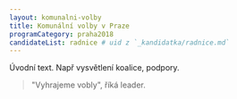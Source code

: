 ```yaml
---
layout: komunalni-volby
title: Komunální volby v Praze
programCategory: praha2018
candidateList: radnice # uid z `_kandidatka/radnice.md`
---
```


Úvodní text. Např vysvětlení koalice, podpory.

> "Vyhrajeme vobly", říká leader.

